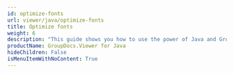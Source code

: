 ```yaml
---
id: optimize-fonts
url: viewer/java/optimize-fonts
title: Optimize fonts
weight: 6
description: "This guide shows you how to use the power of Java and GroupDocs.Viewer to optimize your fonts in files."
productName: GroupDocs.Viewer for Java
hideChildren: False
isMenuItemWithNoContent: True
---
```

